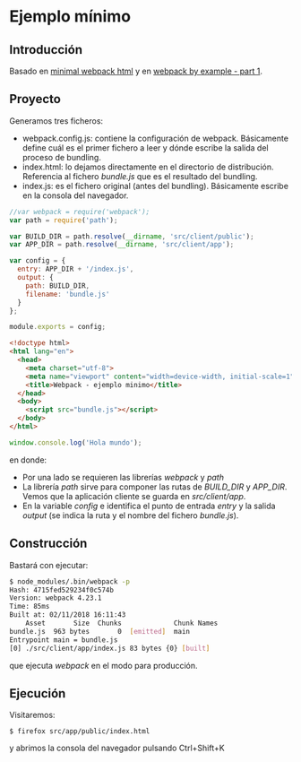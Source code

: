 # Ejemplo mínimo
## Introducción
Basado en [minimal webpack html](https://github.com/knpwrs/minimal-webpack-html) y en [webpack by example - part 1](https://medium.com/front-end-hacking/webpack-by-example-part-1-1d07bc42006a).

## Proyecto
Generamos tres ficheros:

- webpack.config.js: contiene la configuración de webpack. Básicamente define cuál es el primer fichero a leer y dónde escribe la salida del proceso de bundling.
- index.html: lo dejamos directamente en el directorio de distribución. Referencia al fichero *bundle.js* que es el resultado del bundling.
- index.js: es el fichero original (antes del bundling). Básicamente escribe en la consola del navegador.

```js tab="webpack.config.js"
//var webpack = require('webpack');
var path = require('path');

var BUILD_DIR = path.resolve(__dirname, 'src/client/public');
var APP_DIR = path.resolve(__dirname, 'src/client/app');

var config = {
  entry: APP_DIR + '/index.js',
  output: {
    path: BUILD_DIR,
    filename: 'bundle.js'
  }
};

module.exports = config;
```

```html tab="./src/client/public/index.html"
<!doctype html>
<html lang="en">
  <head>
    <meta charset="utf-8">
    <meta name="viewport" content="width=device-width, initial-scale=1">
    <title>Webpack - ejemplo minimo</title>
  </head>
  <body>
    <script src="bundle.js"></script>
  </body>
</html>
```

```js tab="./src/client/app/index.js"
window.console.log('Hola mundo');
```

en donde:

- Por una lado se requieren las librerías *webpack* y *path*
- La librería *path* sirve para componer las rutas de *BUILD_DIR* y *APP_DIR*. Vemos que la aplicación cliente se guarda en *src/client/app*.
- En la variable *config* e identifica el punto de entrada *entry* y la salida *output* (se indica la ruta y el nombre del fichero *bundle.js*).


## Construcción
Bastará con ejecutar:
```bash
$ node_modules/.bin/webpack -p
Hash: 4715fed529234f0c574b
Version: webpack 4.23.1
Time: 85ms
Built at: 02/11/2018 16:11:43
    Asset       Size  Chunks             Chunk Names
bundle.js  963 bytes       0  [emitted]  main
Entrypoint main = bundle.js
[0] ./src/client/app/index.js 83 bytes {0} [built]
```
que ejecuta *webpack* en el modo para producción.

## Ejecución
Visitaremos:
```
$ firefox src/app/public/index.html
```

y abrimos la consola del navegador pulsando Ctrl+Shift+K
